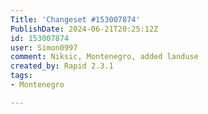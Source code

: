 ```yaml
---
Title: 'Changeset #153007874'
PublishDate: 2024-06-21T20:25:12Z
id: 153007874
user: Simon0997
comment: Niksic, Montenegro, added landuse
created_by: Rapid 2.3.1
tags:
- Montenegro

---
```

